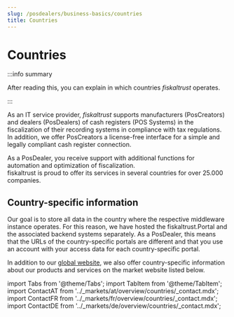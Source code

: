 ```yaml
--- 
slug: /posdealers/business-basics/countries
title: Countries
---
```

# Countries

:::info summary

After reading this, you can explain in which countries _fiskaltrust_ operates.

:::

As an IT service provider, _fiskaltrust_ supports manufacturers (PosCreators) and dealers (PosDealers) of cash registers (POS Systems) in the fiscalization of their recording systems in compliance with tax regulations. In addition, we offer PosCreators a license-free interface for a simple and legally compliant cash register connection.  

As a PosDealer, you receive support with additional functions for automation and optimization of fiscalization.  
fiskaltrust is proud to offer its services in several countries for over 25.000 companies.

## Country-specific information

Our goal is to store all data in the country where the respective middleware instance operates. For this reason, we have hosted the fiskaltrust.Portal and the associated backend systems separately. As a PosDealer, this means that the URLs of the country-specific portals are different and that you use an account with your access data for each country-specific portal.

In addition to our [global website](https://fiskaltrust.eu), we also offer country-specific information about our products and services on the market website listed below.

import Tabs from '@theme/Tabs';
import TabItem from '@theme/TabItem';
import ContactAT from '../_markets/at/overview/countries/_contact.mdx';
import ContactFR from '../_markets/fr/overview/countries/_contact.mdx';
import ContactDE from '../_markets/de/overview/countries/_contact.mdx';

<Tabs groupId="market">

  <TabItem value="AT" label="Austria">
    <ContactAT />
  </TabItem>

  <TabItem value="FR" label="France">
    <ContactFR />
  </TabItem>

  <TabItem value="DE" label="Germany">
    <ContactDE />
  </TabItem>

</Tabs>